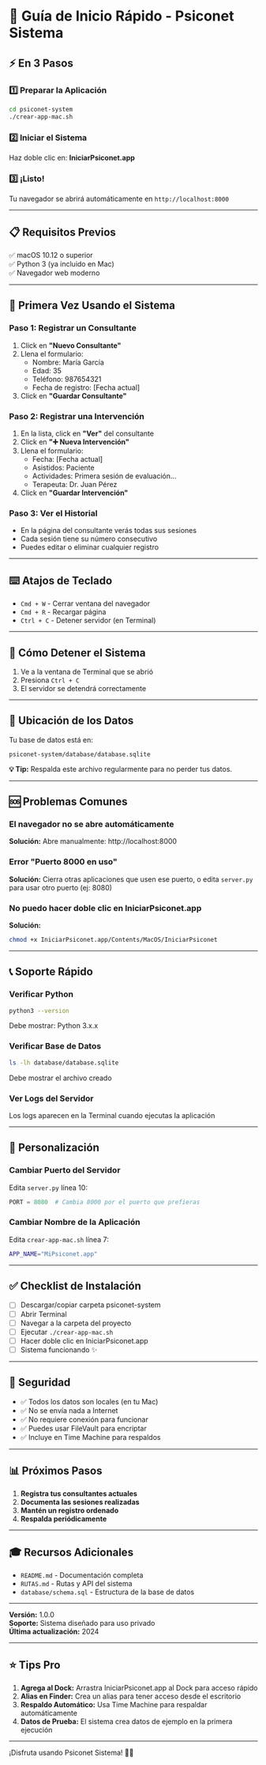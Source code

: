 # 🚀 Guía de Inicio Rápido - Psiconet Sistema

## ⚡ En 3 Pasos

### 1️⃣ Preparar la Aplicación
```bash
cd psiconet-system
./crear-app-mac.sh
```

### 2️⃣ Iniciar el Sistema
Haz doble clic en: **IniciarPsiconet.app**

### 3️⃣ ¡Listo!
Tu navegador se abrirá automáticamente en `http://localhost:8000`

---

## 📋 Requisitos Previos

✅ macOS 10.12 o superior  
✅ Python 3 (ya incluido en Mac)  
✅ Navegador web moderno  

---

## 🎯 Primera Vez Usando el Sistema

### Paso 1: Registrar un Consultante
1. Click en **"Nuevo Consultante"**
2. Llena el formulario:
   - Nombre: María García
   - Edad: 35
   - Teléfono: 987654321
   - Fecha de registro: [Fecha actual]
3. Click en **"Guardar Consultante"**

### Paso 2: Registrar una Intervención
1. En la lista, click en **"Ver"** del consultante
2. Click en **"➕ Nueva Intervención"**
3. Llena el formulario:
   - Fecha: [Fecha actual]
   - Asistidos: Paciente
   - Actividades: Primera sesión de evaluación...
   - Terapeuta: Dr. Juan Pérez
4. Click en **"Guardar Intervención"**

### Paso 3: Ver el Historial
- En la página del consultante verás todas sus sesiones
- Cada sesión tiene su número consecutivo
- Puedes editar o eliminar cualquier registro

---

## ⌨️ Atajos de Teclado

- `Cmd + W` - Cerrar ventana del navegador
- `Cmd + R` - Recargar página
- `Ctrl + C` - Detener servidor (en Terminal)

---

## 🛑 Cómo Detener el Sistema

1. Ve a la ventana de Terminal que se abrió
2. Presiona `Ctrl + C`
3. El servidor se detendrá correctamente

---

## 📁 Ubicación de los Datos

Tu base de datos está en:
```
psiconet-system/database/database.sqlite
```

**💡 Tip:** Respalda este archivo regularmente para no perder tus datos.

---

## 🆘 Problemas Comunes

### El navegador no se abre automáticamente
**Solución:** Abre manualmente: http://localhost:8000

### Error "Puerto 8000 en uso"
**Solución:** Cierra otras aplicaciones que usen ese puerto, o edita `server.py` para usar otro puerto (ej: 8080)

### No puedo hacer doble clic en IniciarPsiconet.app
**Solución:** 
```bash
chmod +x IniciarPsiconet.app/Contents/MacOS/IniciarPsiconet
```

---

## 📞 Soporte Rápido

### Verificar Python
```bash
python3 --version
```
Debe mostrar: Python 3.x.x

### Verificar Base de Datos
```bash
ls -lh database/database.sqlite
```
Debe mostrar el archivo creado

### Ver Logs del Servidor
Los logs aparecen en la Terminal cuando ejecutas la aplicación

---

## 🎨 Personalización

### Cambiar Puerto del Servidor
Edita `server.py` línea 10:
```python
PORT = 8080  # Cambia 8000 por el puerto que prefieras
```

### Cambiar Nombre de la Aplicación
Edita `crear-app-mac.sh` línea 7:
```bash
APP_NAME="MiPsiconet.app"
```

---

## ✅ Checklist de Instalación

- [ ] Descargar/copiar carpeta psiconet-system
- [ ] Abrir Terminal
- [ ] Navegar a la carpeta del proyecto
- [ ] Ejecutar `./crear-app-mac.sh`
- [ ] Hacer doble clic en IniciarPsiconet.app
- [ ] Sistema funcionando ✨

---

## 🔐 Seguridad

- ✅ Todos los datos son locales (en tu Mac)
- ✅ No se envía nada a Internet
- ✅ No requiere conexión para funcionar
- ✅ Puedes usar FileVault para encriptar
- ✅ Incluye en Time Machine para respaldos

---

## 📊 Próximos Pasos

1. **Registra tus consultantes actuales**
2. **Documenta las sesiones realizadas**
3. **Mantén un registro ordenado**
4. **Respalda periódicamente**

---

## 🎓 Recursos Adicionales

- `README.md` - Documentación completa
- `RUTAS.md` - Rutas y API del sistema
- `database/schema.sql` - Estructura de la base de datos

---

**Versión:** 1.0.0  
**Soporte:** Sistema diseñado para uso privado  
**Última actualización:** 2024

---

## ⭐ Tips Pro

1. **Agrega al Dock:** Arrastra IniciarPsiconet.app al Dock para acceso rápido
2. **Alias en Finder:** Crea un alias para tener acceso desde el escritorio
3. **Respaldo Automático:** Usa Time Machine para respaldar automáticamente
4. **Datos de Prueba:** El sistema crea datos de ejemplo en la primera ejecución

---

¡Disfruta usando Psiconet Sistema! 🧠✨
